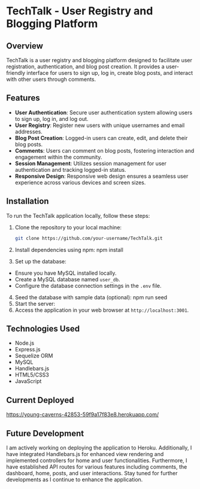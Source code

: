 # TechTalk - User Registry and Blogging Platform

## Overview

TechTalk is a user registry and blogging platform designed to facilitate user registration, authentication, and blog post creation. It provides a user-friendly interface for users to sign up, log in, create blog posts, and interact with other users through comments.

## Features

- **User Authentication**: Secure user authentication system allowing users to sign up, log in, and log out.
- **User Registry**: Register new users with unique usernames and email addresses.
- **Blog Post Creation**: Logged-in users can create, edit, and delete their blog posts.
- **Comments**: Users can comment on blog posts, fostering interaction and engagement within the community.
- **Session Management**: Utilizes session management for user authentication and tracking logged-in status.
- **Responsive Design**: Responsive web design ensures a seamless user experience across various devices and screen sizes.

## Installation

To run the TechTalk application locally, follow these steps:

1. Clone the repository to your local machine:

   ```bash
   git clone https://github.com/your-username/TechTalk.git

2. Install dependencies using npm: npm install
3. Set up the database:
- Ensure you have MySQL installed locally.
- Create a MySQL database named `user_db`.
- Configure the database connection settings in the `.env` file.
4. Seed the database with sample data (optional): npm run seed
5. Start the server:
6. Access the application in your web browser at `http://localhost:3001`.

## Technologies Used

- Node.js
- Express.js
- Sequelize ORM
- MySQL
- Handlebars.js
- HTML5/CSS3
- JavaScript
## Current Deployed
https://young-caverns-42853-59f9a17f83e8.herokuapp.com/

## Future Development
I am actively working on deploying the application to Heroku. Additionally, I have integrated Handlebars.js for enhanced view rendering and implemented controllers for home and user functionalities. Furthermore, I have established API routes for various features including comments, the dashboard, home, posts, and user interactions. Stay tuned for further developments as I continue to enhance the application.